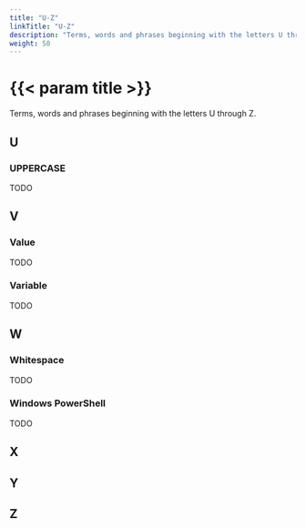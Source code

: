 ```yaml
---
title: "U-Z"
linkTitle: "U-Z"
description: "Terms, words and phrases beginning with the letters U through Z."
weight: 50
---
```


# {{< param title >}}

Terms, words and phrases beginning with the letters U through Z.

## U

### UPPERCASE

TODO

## V

### Value

TODO

### Variable

TODO

## W

### Whitespace

TODO

### Windows PowerShell

TODO

## X

## Y

## Z
